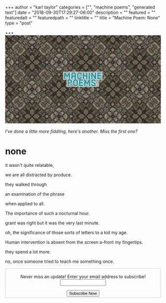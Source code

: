 +++
author = "karl taylor"
categories = ["", "machine poems", "generated text"]
date = "2018-09-30T17:29:27-06:00"
description = ""
featured = ""
featuredalt = ""
featuredpath = ""
linktitle = ""
title = "Machine Poem: None"
type = "post"

+++
![](https://raw.githubusercontent.com/karljtaylor/kjt/blog/content/assets/karl%20taylor%20machine%20poems.jpg)

_I've done a little more fiddling, here's another. Miss the first one?_

# none

it wasn't quite relatable,

we are all distracted by produce.

they walked through

an examination of the phrase

when applied to all.

The importance of such a nocturnal hour.

grant was right but it was the very last minute.

oh, the significance of those sorts of letters to a kid my age.

Human intervention is absent from the screen a-front my fingertips.

they spend a lot more.

no, once someone tried to teach me something once.


  <form style="border:1px solid #ccc;padding:3px;text-align: center;" action="https://tinyletter.com/karljtaylor" method="post" target="popupwindow" onsubmit="window.open('https://tinyletter.com/karljtaylor', 'popupwindow', 'scrollbars=yes,width=800,height=600');return true" _lpchecked="1">
   <p style="
    display: flex;
    align-items: center;
    flex-direction: column;
"><label for="tlemail">Never miss an update! Enter your email address to subscribe!</label>
     <input type="text" name="email" id="tlemail" style="
    width: 140px;
"></p>
   <input type="hidden" value="1" name="embed"><input type="submit" value="Subscribe Now">
</form>
